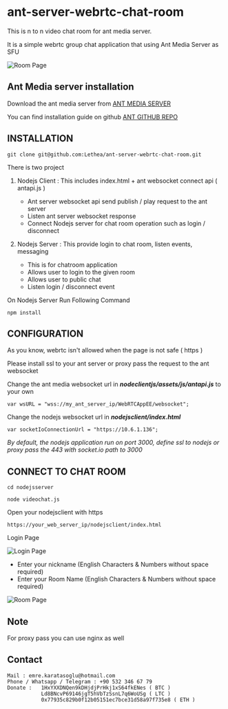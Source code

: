 # ant-server-webrtc-chat-room
This is n to n video chat room for ant media server. 

It is a simple webrtc group chat application that using Ant Media Server as SFU

![Room Page](https://image.prntscr.com/image/v41IqySTTsiAFggs17OP4Q.png)


Ant Media server installation
---------------------------------
Download the ant media server from [ANT MEDIA SERVER]

You can find installation guide on github [ANT GITHUB REPO]


INSTALLATION
---------------------------------
```
git clone git@github.com:Lethea/ant-server-webrtc-chat-room.git
```

 There is two project 
1. Nodejs Client : This includes index.html + ant websocket connect api ( antapi.js )
   * Ant server websocket api send publish / play request to the ant server 
   * Listen ant server websocket response 
   * Connect Nodejs server for chat room operation such as login / disconnect 
   
2. Nodejs Server : This provide login to chat room, listen events, messaging
   * This is for chatroom application
   * Allows user to login to the given room
   * Allows user to public chat
   * Listen login / disconnect event

On Nodejs Server Run Following Command
```
npm install
```

CONFIGURATION
----------------------------------
As you know, webrtc isn't allowed when the page is not safe ( https )

Please install ssl to your ant server or proxy pass the request to the ant websocket 

Change the ant media websocket url in _**nodeclientjs/assets/js/antapi.js**_ to your own

```
var wsURL = "wss://my_ant_server_ip/WebRTCAppEE/websocket";
```

Change the nodejs websocket url in _**nodejsclient/index.html**_

```
var socketIoConnectionUrl = "https://10.6.1.136";
```
*By default, the nodejs application run on port 3000, 
define ssl to nodejs or proxy pass the 443 with socket.io path to 3000*

CONNECT TO CHAT ROOM
-----------------------------

```
cd nodejsserver

node videochat.js
```

Open your nodejsclient with https

````
https://your_web_server_ip/nodejsclient/index.html
````

Login Page

![Login Page](https://image.prntscr.com/image/6WweoH9eRKe7t1UOe_uMhw.png)

* Enter your nickname  (English Characters & Numbers without space required)
* Enter your Room Name (English Characters & Numbers without space required)

![Room Page](https://image.prntscr.com/image/v41IqySTTsiAFggs17OP4Q.png)


Note
-------------
For proxy pass you can use nginx as well


Contact
------------
````
Mail : emre.karatasoglu@hotmail.com
Phone / Whatsapp / Telegram : +90 532 346 67 79
Donate :   1HxYXXDNQen9kDHjdjPrHkj1xS64fkENes ( BTC )
           Ld8BNcvP69146jgT5hVbTzSsnL7q6WoUSg ( LTC ) 
           0x77935c829b0f12b05151ec7bce31d58a97f735e8 ( ETH ) 
````






[ANT GITHUB REPO]:https://github.com/ant-media/Ant-Media-Server
[ANT MEDIA SERVER]:https://antmedia.io/
